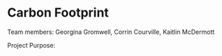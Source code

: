 Carbon Footprint 
=== 

Team members: Georgina Gromwell, Corrin Courville, Kaitlin McDermott 

Project Purpose: 
